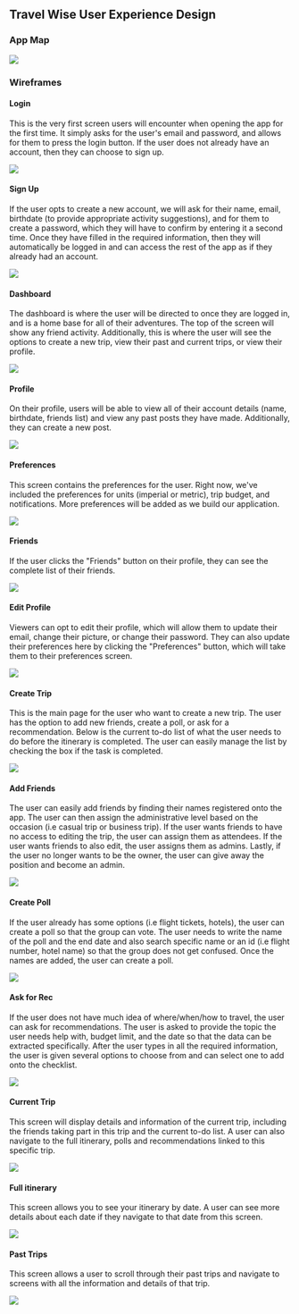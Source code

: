## Travel Wise User Experience Design


### App Map
![](/ux-design/AppMap.png)


### Wireframes

#### Login
This is the very first screen users will encounter when opening the app for the first time. It simply asks for the user's email and password, and allows for them to press the login button. If the user does not already have an account, then they can choose to sign up.

![](/ux-design/Login.png)

#### Sign Up
If the user opts to create a new account, we will ask for their name, email, birthdate (to provide appropriate activity suggestions), and for them to create a password, which they will have to confirm by entering it a second time. Once they have filled in the required information, then they will automatically be logged in and can access the rest of the app as if they already had an account.

![](/ux-design/Signup.png)

#### Dashboard
The dashboard is where the user will be directed to once they are logged in, and is a home base for all of their adventures. The top of the screen will show any friend activity. Additionally, this is where the user will see the options to create a new trip, view their past and current trips, or view their profile.

![](/ux-design/Dashboard.png)

#### Profile
On their profile, users will be able to view all of their account details (name, birthdate, friends list) and view any past posts they have made. Additionally, they can create a new post.

![](/ux-design/Profile.png)

#### Preferences
This screen contains the preferences for the user. Right now, we've included the preferences for units (imperial or metric), trip budget, and notifications. More preferences will be added as we build our application.

![](/ux-design/Preferences.png)

#### Friends
If the user clicks the "Friends" button on their profile, they can see the complete list of their friends.

![](/ux-design/Friends.png)

#### Edit Profile
Viewers can opt to edit their profile, which will allow them to update their email, change their picture, or change their password. They can also update their preferences here by clicking the "Preferences" button, which will take them to their preferences screen.

![](/ux-design/EditProfile.png)

#### Create Trip
This is the main page for the user who want to create a new trip. The user has the option to add new friends, create a poll, or ask for a recommendation. Below is the current to-do list of what the user needs to do before the itinerary is completed. The user can easily manage the list by checking the box if the task is completed.

![](/ux-design/CreateTrip.png)

#### Add Friends
The user can easily add friends by finding their names registered onto the app. The user can then assign the administrative level based on the occasion (i.e casual trip or business trip). If the user wants friends to have no access to editing the trip, the user can assign them as attendees. If the user wants friends to also edit, the user assigns them as admins. Lastly, if the user no longer wants to be the owner, the user can give away the position and become an admin.

![](/ux-design/AddFriends.png)

#### Create Poll
If the user already has some options (i.e flight tickets, hotels), the user can create a poll so that the group can vote. The user needs to write the name of the poll and the end date and also search specific name or an id (i.e flight number, hotel name) so that the group does not get confused. Once the names are added, the user can create a poll.

![](/ux-design/CreatePoll.png)

#### Ask for Rec
If the user does not have much idea of where/when/how to travel, the user can ask for recommendations. The user is asked to provide the topic the user needs help with, budget limit, and the date so that the data can be extracted specifically. After the user types in all the required information, the user is given several options to choose from and can select one to add onto the checklist.

![](/ux-design/AskForRec.png)

#### Current Trip
This screen will display details and information of the current trip, including the friends taking part in this trip and the current to-do list. A user can also navigate to the full itinerary, polls and recommendations linked to this specific trip.

![](/ux-design/CurrentTrip.png)

#### Full itinerary
This screen allows you to see your itinerary by date. A user can see more details about each date if they navigate to that date from this screen.

![](/ux-design/Fullitinerary.png)

#### Past Trips
This screen allows a user to scroll through their past trips and navigate to screens with all the information and details of that trip.

![](/ux-design/PastTrips.png)
